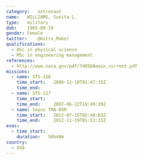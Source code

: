 ```yaml
---
category:	astronaut
name:	WILLIAMS, Sunita L.
type:	military
dob:	1965-09-19
gender:	Female
twitter:	@Astro_Maker
qualifications:
  - BSc in physical science
  - MSc in engineering management
references:
  - http://www.nasa.gov/pdf/740566main_current.pdf
missions:
  - name: STS-116
    time_start:   2006-12-10T01:47:35Z
    time_end:     
  - name: STS-117
    time_start:   
    time_end:     2007-06-22T19:49:39Z
  - name: Soyuz TMA-05M
    time_start:   2012-07-15T02:40:03Z
    time_end:     2012-11-19T01:53:31Z
evas:
  - time_start: 
    duration:   50h40m
country:
  - USA
---
```

